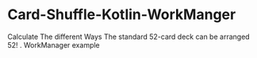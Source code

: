 # Card-Shuffle-Kotlin-WorkManger
Calculate The different Ways The standard 52-card deck can be arranged  52! . WorkManager example
